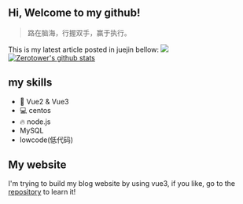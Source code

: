 ## Hi, Welcome to my github!
> 路在脑海，行握双手，赢于执行。
<!-- show juejin articles -->
This is my latest article posted in juejin bellow:
[![](https://github-readme-juejin-recent-article-flywith24.vercel.app/juejin?id=3466118627330413&&limit=1)](https://juejin.cn/user/3466118627330413/posts)
[![Zerotower's github stats](https://github-readme-stats.vercel.app/api?username=zerotower69)](https://github.com/anuraghazra/github-readme-stats)
## my skills
* 🔧 Vue2 & Vue3
* 💻 centos
* 🔥 node.js
* MySQL
* lowcode(低代码)

## My website
I'm trying to build my blog website by using vue3, if you like, go to the [repository](https://github.com/zerotower69/vue-blog) to learn it!
